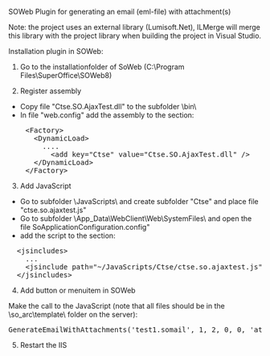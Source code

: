 SOWeb Plugin for generating an email (eml-file) with attachment(s)

Note: the project uses an external library (Lumisoft.Net), ILMerge will merge this library with the project library when building the project in Visual Studio.

Installation plugin in SOWeb:

1) Go to the installationfolder of SoWeb (C:\Program Files\SuperOffice\SOWeb8\)

2) Register assembly

- Copy file "Ctse.SO.AjaxTest.dll" to the subfolder \bin\
- In file "web.config" add the assembly to the section: 

<pre>
    &lt;Factory&gt;
      &lt;DynamicLoad&gt;
        ....
	      &lt;add key=&quot;Ctse&quot; value=&quot;Ctse.SO.AjaxTest.dll&quot; /&gt;
      &lt;/DynamicLoad&gt;
    &lt;/Factory&gt;
</pre>

3) Add JavaScript

- Go to subfolder \JavaScripts\ and create subfolder "Ctse" and place file "ctse.so.ajaxtest.js"
- Go to subfolder \App_Data\WebClient\Web\SystemFiles\ and open the file SoApplicationConfiguration.config" 
- add the script to the section:

<pre>
  &lt;jsincludes&gt;
    ...
    &lt;jsinclude path=&quot;~/JavaScripts/Ctse/ctse.so.ajaxtest.js&quot; /&gt;
  &lt;/jsincludes&gt;
</pre>

4) Add button or menuitem in SOWeb

Make the call to the JavaScript (note that all files should be in the \so_arc\template\ folder on the server):
<pre>
GenerateEmailWithAttachments('test1.somail', 1, 2, 0, 0, 'attachment1.pdf,attachment2.pdf,attachment3.pdf')
</pre>

5) Restart the IIS

